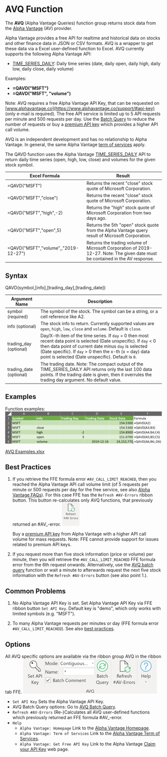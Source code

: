 # AVQ Function

The **AVQ** (Alpha Vantage Queries) function group returns stock data from the [Alpha Vantage](https://www.alphavantage.co) (AV) provider.

Alpha Vantage provides a free API for realtime and historical data on stocks and other finance data in JSON or CSV formats. AVQ is a wrapper to get these data via a Excel user-defined function to Excel. AVQ currently supports the following Alpha Vantage API:

* [TIME_SERIES_DAILY](https://www.alphavantage.co/documentation/#daily): Daily time series (date, daily open, daily high, daily low, daily close, daily volume)

Examples:

* **=QAVD("MSFT")**
* **=QAVD("MSFT", "volume")**

Note: AVQ requires a free Alpha Vantage API Key, that can be requested on [www.alphavantage.co](https://www.alphavantage.co/support/#api-key) (only e-mail is required).
The free API service is limited up to 5 API requests per minute and 500 requests per day. Use the [Batch Query](AVQ-Batch-Query) to reduce the number of requests or buy a [premium API key](https://www.alphavantage.co/premium/) which provides a higher API call volume.

AVQ is an independent development and has no relationship to Alpha Vantage.
In general, the same Alpha Vantage [term of services](https://www.alphavantage.co/terms_of_service/) apply.

The QAVD function uses the Alpha Vantage [TIME_SERIES_DAILY](https://www.alphavantage.co/documentation/#daily) API to return daily time series (open, high, low, close) and volumes for the given stock symbol.

| Excel Formula                        | Result                                                       |
| ------------------------------------ | ------------------------------------------------------------ |
| =QAVD("MSFT")                        | Returns the recent "close" stock quote of Microsoft Corporation. |
| =QAVD("MSFT","close")                | Returns the recent "close" stock quote of Microsoft Corporation. |
| =QAVD("MSFT","high",-2)              | Returns the "high" stock quote of Microsoft Corporation from two days ago. |
| =QAVD("MSFT","open",5)               | Returns the 5th "open" stock quote from the Alpha Vantage query result of Microsoft Corporation. |
| =QAVD("MSFT","volume",,"2019-12-27") | Returns the trading volume of Microsoft Corporation of 2019-12-27. Note: The given date must be contained in the AV response. |



## Syntax

QAVD(symbol,[info],[trading_day],[trading_date])

| Argument Name           | Description                                                  |
| ----------------------- | ------------------------------------------------------------ |
| symbol (required)       | The symbol of the stock. The symbol can be a string, or a cell reference like A2. |
| info (optional)         | The stock info to return. Currently supported values are `open`, `high`, `low`, `close` and `volume`. Default is `close`. |
| trading_day (optional)  | Day/X-th item of the time series. If `day` = 0 then most recent data point is selected (Date unspecific). If `day` < 0 then data point of current date minus `day` is selected (Date specific). If `day` > 0 then the x-th (x = day) data point is selected (Date unspecific). Default is `0`. |
| trading_date (optional) | The trading date. Note: The compact output of the TIME_SERIES_DAILY API returns only the last 100 data points. If the trading date is given, then it overrules the trading day argument. No default value. |



## Examples

Function examples:
<img src="Images/AVQ.md - AVQ Examples.png" />

<a href="Attachments/AVQ Examples.xlsx">AVQ Examples.xlsx</a>



## Best Practices

1. If you retrieve the FFE formula error `#AV_CALL_LIMIT_REACHED`, then you reached the Alpha Vantage API call volume limit (of 5 requests per minute or 500 requests per day for the free service, see also [Alpha Vantage FAQs](https://www.alphavantage.co/support/#support)). For this case FFE has the `Refresh #AV-Errors` ribbon button. This button re-calculates only AVQ functions, that previously returned an #AV_-error.
   <img src="Images/AVQ.md - Refresh AV-Errors.png" style="zoom: 33%" />
   
   Buy a [premium API key](https://www.alphavantage.co/premium/) from Alpha Vantage with a higher API call volume for mass requests.
   Note: FFE cannot provide support for issues related to premium API keys.
   
2. If you request more than five stock information (price or volume) per minute, then you will retrieve the `#AV_CALL_LIMIT_REACHED` FFE formula error from the 6th request onwards.
   Alternatively, use the [AVQ batch query](AVQ-Batch-Query) function or wait a minute to afterwards request the next five stock information with the `Refresh #AV-Errors` button (see also point 1.).
   
   

## Common Problems

1. No Alpha Vantage API Key is set.
   Set Alpha Vantage API Key via FFE ribbon button `Set API Key`.
   Default key is "demo", which only works with limited symbols (e.g. "MSFT").

2. To many Alpha Vantage requests per minutes or day (FFE formula error `#AV_CALL_LIMIT_REACHED`).
   See also [best practices](#best-practices).



## Options

All AVQ specific options are available via the ribbon group AVQ in the ribbon tab FFE.
<img src="Images/AVQ.md - Options.png" style="zoom:50%;" />

* `Set API Key`
  Sets the Alpha Vantage API Key.
* AVQ Batch Query options:
  Go to [AVQ Batch Query](AVQ-Batch-Query).
* `Refresh #AV-Errors`
  (Re-)Calculates all AVQ user-defined functions which previously returned an FFE formula #AV_-error.
* `Help`
  * `Alpha Vantage: Homepage`
    Link to the [Alpha Vantage Homepage](https://www.alphavantage.co).
  * `Alpha Vantage: Term of Services`
    Link to the [Alpha Vantage Term of Services](https://www.alphavantage.co/terms_of_service/).
  * `Alpha Vantage: Get Free API Key`
    Link to the Alpha Vantage [Claim your API Key](https://www.alphavantage.co/support/#api-key) web page.